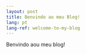 ```yaml
---
layout: post
title: Benvindo ao meu Blog!
lang: pt
lang-ref: welcome-to-my-blog
---
```


Benvindo aou meu blog!